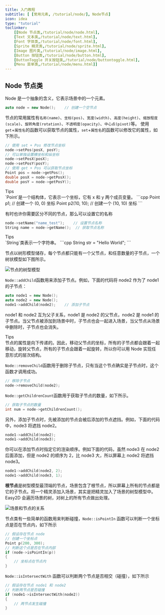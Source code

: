 ```yaml
---
title: 入门教程
subtitle: [ [常用元素, /tutorial/node/], Node节点]
icon: idea
type: "tutorial"
toclinker: 
    [[Node 节点类,/tutorial/node/node.html],
    [Text 文本类,/tutorial/node/text.html],
    [Font 字体类,/tutorial/node/font.html],
    [Sprite 精灵类,/tutorial/node/sprite.html],
    [Image 图片类,/tutorial/node/image.html],
    [Button 按钮类,/tutorial/node/button.html],
    [ButtonToggle 开关按钮类,/tutorial/node/buttontoggle.html],
    [Menu 菜单类,/tutorial/node/menu.html]]
---
```


## Node 节点类

Node 是一个抽象的含义，它表示场景中的一个元素。

```cpp
auto node = new Node();    // 创建一个空节点
```

节点的常用属性有`名称(name)`、`坐标(pos)`、`宽度(width)`、`高度(height)`、`缩放程度(scale)`、`旋转角度(rotation)`、`不透明度(opacity)`、`中心点(pivot)`等。
使用`get`+`属性名`的函数可以获取节点的属性，`set`+`属性名`的函数可以修改它的属性，如下所示。

```cpp
// 使用 set + Pos 修改节点坐标
node->setPos(posX, posY);
// 可以单独设置横坐标和纵坐标
node->setPosX(posX);
node->setPosY(posY);
// 使用 get + Pos 可以获取节点坐标
Point pos = node->getPos();
double posX = node->getPosX();
double posY = node->getPosY();
```

<div class="ui info message"><div class="header">Tips </div>
`Point`是一个结构体，它表示一个坐标，它有 x 和 y 两个成员变量。
```cpp
Point p1;          // 创建一个 (0, 0) 坐标
Point p2(10, 10);  // 创建一个 (10, 10) 坐标
```
</div>

有时也许你需要区分不同的节点，那么可以设置它的名称

```cpp
node->setName("name_test");    // 设置节点名称
String name = node->getName();  // 获取节点名称
```

<div class="ui info message"><div class="header">Tips </div>
`String`类表示一个字符串。
```cpp
String str = "Hello World";
```
</div>

节点以树形模型储存，每个节点都只能有一个父节点，和任意数量的子节点，一个树状模型如下图所示。

![节点的树型模型](/assets/images/tutorial/tree.png)

`Node::addChild`函数用来添加子节点。例如，下面的代码将 node2 作为了 node1 的子节点：

```cpp
auto node1 = new Node();
auto node2 = new Node();
node1->addChild(node2);    // 添加子节点
```

node1 和 node2 互为父子关系，node1 是 node2 的父节点，node2 是 node1 的子节点。当父节点被添加到场景中时，子节点也会一起进入场景，当父节点从场景中删除时，子节点也会消失。

<div class="ui info message"><div class="header">Tips </div>
节点的属性是向下传递的。因此，移动父节点的坐标，所有的子节点都会跟着一起移动，旋转父节点，所有的子节点会跟着一起旋转，所以你可以用 Node 实现任意形式的层次结构。
</div>

`Node::removeChild`函数用于删除子节点，只有当这个节点确实是子节点时，这个函数才调用成功。

```cpp
// 移除子节点
node->removeChild(node2);
```

`Node::getChildrenCount`函数用于获取子节点的数量，如下所示。

```cpp
// 获取子节点的数量
int num = node->getChildrenCount();
```

另外，添加子节点时，先被添加的节点会被后添加的节点遮挡。例如，下面的代码中，node3 将遮挡 node2。

```cpp
node1->addChild(node2);
node1->addChild(node3);
```

你可以在添加节点时指定它的渲染顺序。例如下面的代码，虽然 node3 在 node2 后面添加，但是 node2 的顺序为 2，比 node3 大，所以屏幕上 node2 将遮挡 node3。

```cpp
node1->addChild(node2, 2);
node1->addChild(node3, 1);
```

**根节点**是树型模型最顶端的节点，场景包含了根节点，所以屏幕上所有的节点都是它的子节点。将一个精灵添加入场景，其实是把精灵加入了场景的树型模型中。Easy2D 会遍历场景的树，对树上的所有节点做出处理。

![场景和节点的关系](/assets/images/tutorial/scene.png)

节点类有一些简单的函数用来判断碰撞，`Node::isPointIn` 函数可以判断一个坐标点是否在节点内，如下所示

```cpp
// 假设存在节点 node
// 创建一个坐标点
Point p(200, 300);
// 判断这个点是否在节点内部
if (node->isPointIn(p))
{
    // 坐标点在节点内
}
```

`Node::isIntersectWith` 函数可以判断两个节点是否相交（碰撞），如下所示

```cpp
// 假设存在节点 node1 和 node2
// 判断两节点是否碰撞
if (node1->isIntersectWith(node2))
{
    // 两节点发生碰撞
}
```